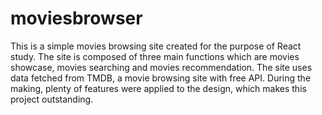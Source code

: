 # moviesbrowser
This is a simple movies browsing site created for the purpose of React study. 
The site is composed of three main functions which are movies showcase, movies searching and movies recommendation.
The site uses data fetched from TMDB, a movie browsing site with free API.
During the making, plenty of features were applied to the design, which makes this project outstanding. 

